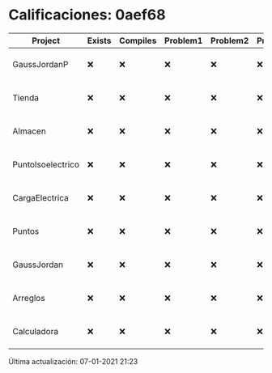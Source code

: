 # Calificaciones: 0aef68
|Project|Exists|Compiles|Problem1|Problem2|Problem3|Extra|Grade|CommitHash|CommitDate|CheckDate|DueDate|Comments|
|-|-|-|-|-|-|-|-|-|-|-|-|-|
|GaussJordanP|❌|❌|❌|❌|❌|❌|5.0|nan|nan|07-01-2021 21:23:17|14-01-2021 21:00:00|No se encontró el archivo en PracticasComputacionI/GaussJordanP/GaussJordanP.py|
|Tienda|❌|❌|❌|❌|❌|❌|5.0|nan|nan|07-01-2021 21:23:16|11-12-2020 21:00:00|No se encontró el archivo en PracticasComputacionI/Tienda/Almacen.cpp|
|Almacen|❌|❌|❌|❌|❌|❌|5.0|nan|nan|07-01-2021 21:23:15|04-12-2020 21:00:00|No se encontró el archivo en PracticasComputacionI/Almacen/Almacen.cpp|
|PuntoIsoelectrico|❌|❌|❌|❌|❌|❌|5.0|nan|nan|07-01-2021 21:23:13|26-11-2020 21:00:00|No se encontró el archivo en PracticasComputacionI/PuntoIsoelectrico/Grupo.cpp|
|CargaElectrica|❌|❌|❌|❌|❌|❌|5.0|nan|nan|07-01-2021 21:23:12|19-11-2020 21:00:00|No se encontró el archivo en PracticasComputacionI/CargaElectrica/CargaElectrica.cpp|
|Puntos|❌|❌|❌|❌|❌|❌|5.0|nan|nan|07-01-2021 21:23:11|05-11-2020 21:00:00|No se encontró el archivo en PracticasComputacionI/Puntos/Punto.cpp|
|GaussJordan|❌|❌|❌|❌|❌|❌|5.0|nan|nan|07-01-2021 21:23:10|19-11-2020 21:00:00|No se encontró el archivo en PracticasComputacionI/GaussJordan/GaussJordan.cpp|
|Arreglos|❌|❌|❌|❌|❌|❌|5.0|nan|nan|07-01-2021 21:23:08|22-10-2020 21:00:00|No se encontró el archivo en PracticasComputacionI/Arreglos/Arreglos.cpp|
|Calculadora|❌|❌|❌|❌|❌|❌|5.0|nan|nan|07-01-2021 21:23:07|15-10-2020 21:00:00|No se encontró el archivo en PracticasComputacionI/Calculadora/Calculadora.cpp|

Última actualización: 07-01-2021 21:23